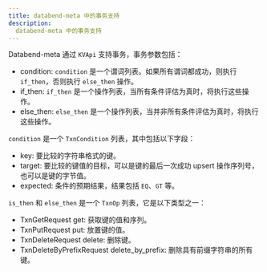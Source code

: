 ```yaml
---
title: databend-meta 中的事务支持
description: 
  databend-meta 中的事务支持
---
```


Databend-meta 通过 `KVApi` 支持事务，事务参数包括：

* condition: `condition` 是一个谓词列表。如果所有谓词都成功，则执行 `if_then`，否则执行 `else_then` 操作。
* if_then: `if_then` 是一个操作列表，当所有条件评估为真时，将执行这些操作。
* else_then: `else_then` 是一个操作列表，当并非所有条件评估为真时，将执行这些操作。

`condition` 是一个 `TxnCondition` 列表，其中包括以下字段：

* key: 要比较的字符串格式的键。
* target: 要比较的键值的目标，可以是键的最后一次成功 upsert 操作序列号，也可以是键的字节值。
* expected: 条件的预期结果，结果包括 `EQ`、`GT` 等。

`is_then` 和 `else_then` 是一个 `TxnOp` 列表，它是以下类型之一：

* TxnGetRequest get: 获取键的值和序列。
* TxnPutRequest put: 放置键的值。
* TxnDeleteRequest delete: 删除键。
* TxnDeleteByPrefixRequest delete_by_prefix: 删除具有前缀字符串的所有键。